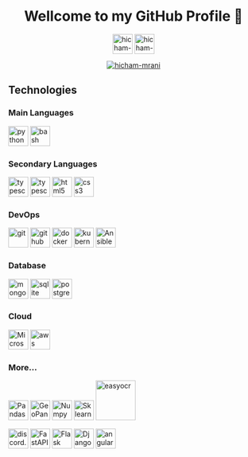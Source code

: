<h1 align="center">Wellcome to my GitHub Profile 👋</h1>
<p align="center">
 <a href="https://www.linkedin.com/in/hicham-mrani-69916b206/" target="_blank"><img align="center" src="https://www.vectorlogo.zone/logos/linkedin/linkedin-ar21.svg" alt="hicham-mrani" height="40"/></a>
 <a href="https://stackoverflow.com/users/21064666/hicham-mrani" target="_blank"><img align="center" src="https://www.vectorlogo.zone/logos/stackoverflow/stackoverflow-ar21.svg" alt="hicham-mrani" height="40" /></a>
</p>

<p align="center"> <a href="https://github.com/ryo-ma/github-profile-trophy"><img src="https://github-profile-trophy.vercel.app/?username=hicham-mrani&margin-w=15&margin-h=15&theme=onedark&no-frame=true" alt="hicham-mrani" /></a></p>
 
<h2>Technologies</h2>

<p align="left">
 <h3 align="left">Main Languages</h3>
 <a href="https://www.python.org" target="_blank" rel="noreferrer"><img src="https://www.vectorlogo.zone/logos/python/python-official.svg" alt="python" height="40"/></a>
 <a href="https://www.iro.umontreal.ca/~lesagee/bash.html" target="_blank" rel="noreferrer"><img src="https://www.vectorlogo.zone/logos/gnu_bash/gnu_bash-official.svg" alt="bash" height="40"/></a>
  
 <h3 align="left">Secondary Languages</h3>
 <a href="https://developer.mozilla.org/fr/docs/Web/JavaScript" target="_blank" rel="noreferrer"><img src="https://upload.vectorlogo.zone/logos/javascript/images/239ec8a4-163e-4792-83b6-3f6d96911757.svg" alt="typescript" height="40"/></a>
 <a href="https://www.typescriptlang.org/" target="_blank" rel="noreferrer"><img src="https://www.vectorlogo.zone/logos/typescriptlang/typescriptlang-icon.svg" alt="typescript" height="40"/></a>
 <a href="https://www.w3schools.com/html/" target="_blank" rel="noreferrer"><img src="https://www.vectorlogo.zone/logos/w3_html5/w3_html5-icon.svg" alt="html5" height="40"/></a>
 <a href="https://www.w3schools.com/css/" target="_blank" rel="noreferrer"><img src="https://www.vectorlogo.zone/logos/w3_css/w3_css-icon.svg" alt="css3" height="40"/>
 </a>
</p>

<h3 align="left">DevOps</h3>
<p align="left"> 
 <a href="https://git-scm.com/" target="_blank" rel="noreferrer"><img src="https://www.vectorlogo.zone/logos/git-scm/git-scm-ar21.svg" alt="git" height="40"/></a>
 <a href="https://github.com/" target="_blank" rel="noreferrer"><img src="https://www.vectorlogo.zone/logos/github/github-ar21.svg" alt="github" height="40"/></a>
 <a href="https://www.docker.com/" target="_blank" rel="noreferrer"><img src="https://www.vectorlogo.zone/logos/docker/docker-ar21.svg" alt="docker" height="40"/></a>
 <a href="https://kubernetes.io/fr/" target="_blank" rel="noreferrer"><img src="https://www.vectorlogo.zone/logos/kubernetes/kubernetes-ar21.svg" alt="kubernetes" height="40"/></a>
 <a href="https://www.ansible.com/" target="_blank" rel="noreferrer"><img src="https://www.vectorlogo.zone/logos/ansible/ansible-ar21.svg" alt="Ansible" height="40"/></a>
</p>

<h3 align="left">Database</h3>
<p align="left"> 
<a href="https://www.mongodb.com/" target="_blank" rel="noreferrer"><img src="https://www.vectorlogo.zone/logos/mongodb/mongodb-ar21.svg" alt="mongodb" height="40"/></a>
<a href="https://www.sqlite.org/" target="_blank" rel="noreferrer"><img src="https://www.vectorlogo.zone/logos/sqlite/sqlite-ar21.svg" alt="sqlite" height="40"/></a>
<a href="https://www.postgresql.org" target="_blank" rel="noreferrer"><img src="https://www.vectorlogo.zone/logos/postgresql/postgresql-ar21.svg" alt="postgresql" height="40"/></a>
</p>
 
<h3 align="left">Cloud</h3>
<p align="left"> 
<a href="https://azure.microsoft.com/" target="_blank" rel="noreferrer"><img src="https://www.vectorlogo.zone/logos/microsoft_azure/microsoft_azure-ar21.svg" alt="Microsoft Azure" height="40"/></a>
<a href="https://aws.amazon.com" target="_blank" rel="noreferrer"><img src="https://www.vectorlogo.zone/logos/amazon_aws/amazon_aws-ar21.svg" alt="aws" height="40"/></a>
</p>

<h3 align="left">More...</h3>
<p align="left"> 
<a href="https://pandas.pydata.org/" target="_blank" rel="noreferrer"><img src="https://pandas.pydata.org/docs/_static/pandas.svg" alt="Pandas" height="40"/></a>
<a href="https://geopandas.org/" target="_blank" rel="noreferrer"><img src="https://geopandas.org/en/stable/_static/geopandas_logo_web.svg" alt="GeoPandas" height="40"/></a>
<a href="https://numpy.org/" target="_blank" rel="noreferrer"><img src="https://www.vectorlogo.zone/logos/numpy/numpy-ar21.svg" alt="Numpy" height="40"/></a>
<a href="https://scikit-learn.org/stable/" target="_blank" rel="noreferrer"><img src="https://blog.scikit-learn.org/assets/images/scikit-learn-logo.png" alt="Sklearn" height="40"/></a>
<a href="https://github.com/JaidedAI/EasyOCR" target="_blank" rel="noreferrer"><img src="https://www.jaided.ai/static/img/svg_icon/EasyOCR_OSS3.svg" alt="easyocr" height="80"/></a>
 
<a href="https://discordpy.readthedocs.io/en/stable/" target="_blank" rel="noreferrer"><img src="https://www.vectorlogo.zone/logos/discordapp/discordapp-ar21.svg" alt="discord.py" height="40"/></a>
<a href="https://fastapi.tiangolo.com" target="_blank" rel="noreferrer"><img src="https://fastapi.tiangolo.com/img/logo-margin/logo-teal.png" alt="FastAPI" height="40"/></a>
<a href="https://flask.palletsprojects.com/en/3.0.x/" target="_blank" rel="noreferrer"><img src="https://www.vectorlogo.zone/logos/pocoo_flask/pocoo_flask-ar21.svg" alt="Flask" height="40"/></a>
<a href="https://www.djangoproject.com/" target="_blank" rel="noreferrer"><img src="https://www.vectorlogo.zone/logos/djangoproject/djangoproject-ar21.svg" alt="Django" height="40"/></a>
<a href="https://angular.io" target="_blank" rel="noreferrer"><img src="https://www.vectorlogo.zone/logos/angular/angular-ar21.svg" alt="angular" height="40"/></a>
</p>


